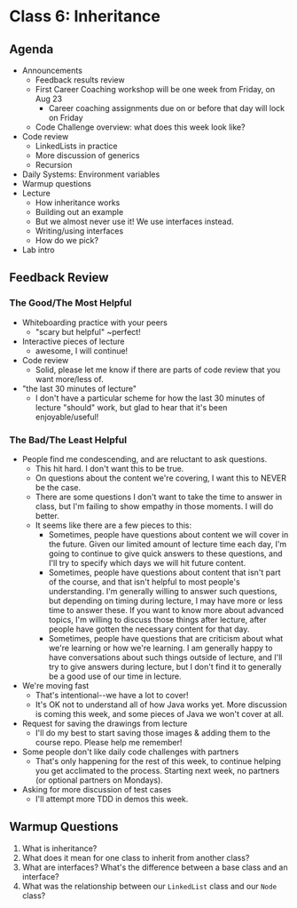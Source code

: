 # Class 6: Inheritance

## Agenda
- Announcements
  - Feedback results review
  - First Career Coaching workshop will be one week from Friday, on Aug 23
    - Career coaching assignments due on or before that day will lock on Friday
  - Code Challenge overview: what does this week look like?
- Code review
  - LinkedLists in practice
  - More discussion of generics
  - Recursion
- Daily Systems: Environment variables
- Warmup questions
- Lecture
  - How inheritance works
  - Building out an example
  - But we almost never use it! We use interfaces instead.
  - Writing/using interfaces
  - How do we pick?
- Lab intro


## Feedback Review

### The Good/The Most Helpful
- Whiteboarding practice with your peers
  - "scary but helpful" ~perfect!
- Interactive pieces of lecture
  - awesome, I will continue!
- Code review
  - Solid, please let me know if there are parts of code review that you want more/less of.
- "the last 30 minutes of lecture"
  - I don't have a particular scheme for how the last 30 minutes of lecture "should" work, but glad to hear that it's been enjoyable/useful!

### The Bad/The Least Helpful
- People find me condescending, and are reluctant to ask questions.
  - This hit hard. I don't want this to be true.
  - On questions about the content we're covering, I want this to NEVER be the case.
  - There are some questions I don't want to take the time to answer in class, but I'm failing to show empathy in those moments. I will do better.
  - It seems like there are a few pieces to this:
    - Sometimes, people have questions about content we will cover in the future. Given our limited amount of lecture time each day, I'm going to continue to give quick answers to these questions, and I'll try to specify which days we will hit future content.
    - Sometimes, people have questions about content that isn't part of the course, and that isn't helpful to most people's understanding. I'm generally willing to answer such questions, but depending on timing during lecture, I may have more or less time to answer these. If you want to know more about advanced topics, I'm willing to discuss those things after lecture, after people have gotten the necessary content for that day.
    - Sometimes, people have questions that are criticism about what we're learning or how we're learning. I am generally happy to have conversations about such things outside of lecture, and I'll try to give answers during lecture, but I don't find it to generally be a good use of our time in lecture.
- We're moving fast
  - That's intentional--we have a lot to cover!
  - It's OK not to understand all of how Java works yet. More discussion is coming this week, and some pieces of Java we won't cover at all.
- Request for saving the drawings from lecture
  - I'll do my best to start saving those images & adding them to the course repo. Please help me remember!
- Some people don't like daily code challenges with partners
  - That's only happening for the rest of this week, to continue helping you get acclimated to the process. Starting next week, no partners (or optional partners on Mondays).
- Asking for more discussion of test cases
  - I'll attempt more TDD in demos this week.


## Warmup Questions

1. What is inheritance?
2. What does it mean for one class to inherit from another class?
3. What are interfaces? What's the difference between a base class and an interface?
4. What was the relationship between our `LinkedList` class and our `Node` class?
